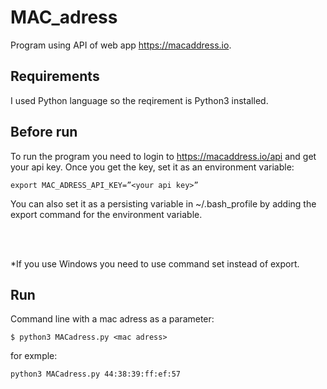 # MAC_adress

Program using API of web app https://macaddress.io.

## Requirements

I used Python language so the reqirement is Python3 installed.


## Before run

To run the program you need to login to https://macaddress.io/api and get your api key. Once you get the key, set it as an environment variable:

```
export MAC_ADRESS_API_KEY=”<your api key>”
```

You can also set it as a persisting variable in ~/.bash_profile by adding the export command for the environment variable. 

<br>
<br>

*If you use Windows you need to use command set instead of export.

## Run

Command line with a mac adress as a parameter:
```
$ python3 MACadress.py <mac adress>
```

for exmple: 
```
python3 MACadress.py 44:38:39:ff:ef:57
```

